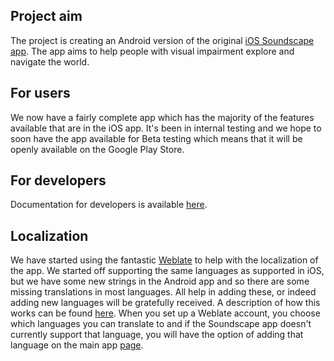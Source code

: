 ## Project aim
The project is creating an Android version of the original [iOS Soundscape app](https://www.scottishtecharmy.org/soundscape). The app aims to help people with visual impairment explore and navigate the world.

## For users
We now have a fairly complete app which has the majority of the features available that are in the iOS app. It's been in internal testing and we hope to soon have the app available for Beta testing which means that it will be openly available on the Google Play Store.

## For developers
Documentation for developers is available [here](developers.md).

## Localization
We have started using the fantastic [Weblate](https://hosted.weblate.org/projects/soundscape-android/) to help with the localization of the app. We started off supporting the same languages as supported in iOS, but we have some new strings in the Android app and so there are some missing translations in most languages. All help in adding these, or indeed adding new languages will be gratefully received. A description of how this works can be found [here](https://docs.weblate.org/en/latest/user/translating.html). When you set up a Weblate account, you choose which languages you can translate to and if the Soundscape app doesn't currently support that language, you will have the option of adding that language on the main app [page](https://hosted.weblate.org/projects/soundscape-android/android-app/).
